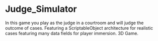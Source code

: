 # Judge_Simulator
In this game you play as the judge in a courtroom and will judge the outcome of cases.
Featuring a ScriptableObject architecture for realistic cases featuring many data fields for player immersion.
3D Game.
